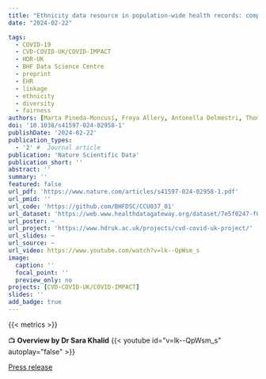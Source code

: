```yaml
---
title: "Ethnicity data resource in population-wide health records: completeness, coverage and granularity of diversity"
date: "2024-02-22"

tags:
  - COVID-19
  - CVD-COVID-UK/COVID-IMPACT
  - HDR-UK
  - BHF Data Science Centre
  - preprint
  - EHR
  - linkage
  - ethnicity
  - diversity
  - fairness
authors: [Marta Pineda-Moncusí, Freya Allery, Antonella Delmestri, Thomas Bolton, John Nolan, Johan Thygesen, Alex Handy, Amitava Banerjee, Spiros Denaxas, admin, Alastair K Denniston, Cathie Sudlow, Ashley Akbari, Angela Wood, Gary S Collins, Irene Petersen, Kamlesh Khunti, Daniel Prieto-Alhambra, Sara Khalid, on behalf of the CVD-COVID-UK Consortium]
doi: '10.1038/s41597-024-02958-1'
publishDate: '2024-02-22'
publication_types:
  - '2' #  Journal article
publication: 'Nature Scientific Data'
publication_short: ''
abstract: ''
summary: ''
featured: false
url_pdf: 'https://www.nature.com/articles/s41597-024-02958-1.pdf'
url_pmid: ''
url_code: 'https://github.com/BHFDSC/CCU037_01'
url_dataset: 'https://web.www.healthdatagateway.org/dataset/7e5f0247-f033-4f98-aed3-3d7422b9dc6d'
url_poster: ~
url_project: 'https://www.hdruk.ac.uk/projects/cvd-covid-uk-project/'
url_slides: ~
url_source: ~
url_video: https://www.youtube.com/watch?v=lk--QpWsm_s
image:
  caption: ''
  focal_point: ''
  preview_only: no
projects: [CVD-COVID-UK/COVID-IMPACT]
slides: ''
add_badge: true
---
```


{{< metrics >}}

📺 **Overview by Dr Sara Khalid**
{{< youtube id="v=lk--QpWsm_s" autoplay="false" >}}

[Press release](https://www.ndorms.ox.ac.uk/research/research-groups/planetary-health-informatics/projects/ethnicity-equity-and-ai-study/phase-I)
